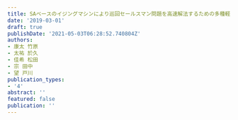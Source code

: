 ```yaml
---
title: SAベースのイジングマシンにより巡回セールスマン問題を高速解法するための多種軽量係数試行法
date: '2019-03-01'
draft: true
publishDate: '2021-05-03T06:28:52.740804Z'
authors:
- 康太 竹原
- 太祐 於久
- 佳希 松田
- 宗 田中
- 望 戸川
publication_types:
- '4'
abstract: ''
featured: false
publication: ''
---
```


